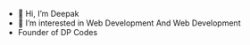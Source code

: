 - 👋 Hi, I’m Deepak 
- 👀 I’m interested in Web Development And Web Development
- Founder of DP Codes

<!---
DEEPAK67578/DEEPAK67578 is a ✨ special ✨ repository because its `README.md` (this file) appears on your GitHub profile.
You can click the Preview link to take a look at your changes.
--->

